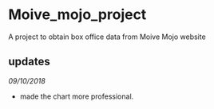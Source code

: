 # Moive_mojo_project
A project to obtain box office data from Moive Mojo website
## updates
*09/10/2018*
- made the chart more professional.
